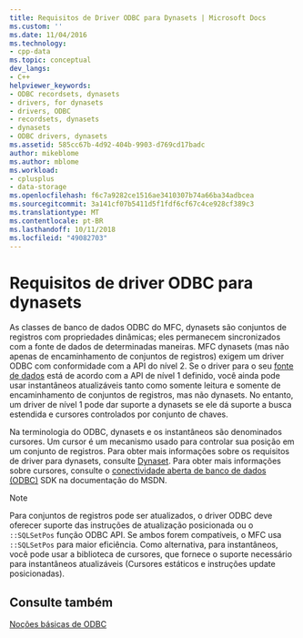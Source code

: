 ```yaml
---
title: Requisitos de Driver ODBC para Dynasets | Microsoft Docs
ms.custom: ''
ms.date: 11/04/2016
ms.technology:
- cpp-data
ms.topic: conceptual
dev_langs:
- C++
helpviewer_keywords:
- ODBC recordsets, dynasets
- drivers, for dynasets
- drivers, ODBC
- recordsets, dynasets
- dynasets
- ODBC drivers, dynasets
ms.assetid: 585cc67b-4d92-404b-9903-d769cd17badc
author: mikeblome
ms.author: mblome
ms.workload:
- cplusplus
- data-storage
ms.openlocfilehash: f6c7a9282ce1516ae3410307b74a66ba34adbcea
ms.sourcegitcommit: 3a141cf07b5411d5f1fdf6cf67c4ce928cf389c3
ms.translationtype: MT
ms.contentlocale: pt-BR
ms.lasthandoff: 10/11/2018
ms.locfileid: "49082703"
---
```

# <a name="odbc-driver-requirements-for-dynasets"></a>Requisitos de driver ODBC para dynasets

As classes de banco de dados ODBC do MFC, dynasets são conjuntos de registros com propriedades dinâmicas; eles permanecem sincronizados com a fonte de dados de determinadas maneiras. MFC dynasets (mas não apenas de encaminhamento de conjuntos de registros) exigem um driver ODBC com conformidade com a API do nível 2. Se o driver para o seu [fonte de dados](../../data/odbc/data-source-odbc.md) está de acordo com a API de nível 1 definido, você ainda pode usar instantâneos atualizáveis tanto como somente leitura e somente de encaminhamento de conjuntos de registros, mas não dynasets. No entanto, um driver de nível 1 pode dar suporte a dynasets se ele dá suporte a busca estendida e cursores controlados por conjunto de chaves.  
  
Na terminologia do ODBC, dynasets e os instantâneos são denominados cursores. Um cursor é um mecanismo usado para controlar sua posição em um conjunto de registros. Para obter mais informações sobre os requisitos de driver para dynasets, consulte [Dynaset](../../data/odbc/dynaset.md). Para obter mais informações sobre cursores, consulte o [conectividade aberta de banco de dados (ODBC)](/previous-versions/windows/desktop/ms710252) SDK na documentação do MSDN.  
  
> [!NOTE]
>  Para conjuntos de registros pode ser atualizados, o driver ODBC deve oferecer suporte das instruções de atualização posicionada ou o `::SQLSetPos` função ODBC API. Se ambos forem compatíveis, o MFC usa `::SQLSetPos` para maior eficiência. Como alternativa, para instantâneos, você pode usar a biblioteca de cursores, que fornece o suporte necessário para instantâneos atualizáveis (Cursores estáticos e instruções update posicionadas).  
  
## <a name="see-also"></a>Consulte também  

[Noções básicas de ODBC](../../data/odbc/odbc-basics.md)